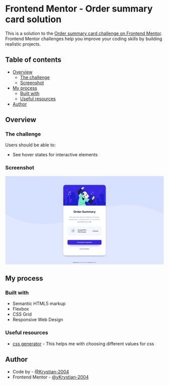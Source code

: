 # Frontend Mentor - Order summary card solution

This is a solution to the [Order summary card challenge on Frontend Mentor](https://www.frontendmentor.io/challenges/order-summary-component-QlPmajDUj). Frontend Mentor challenges help you improve your coding skills by building realistic projects.

## Table of contents

- [Overview](#overview)
  - [The challenge](#the-challenge)
  - [Screenshot](#screenshot)
- [My process](#my-process)
  - [Built with](#built-with)
  - [Useful resources](#useful-resources)
- [Author](#author)

## Overview

### The challenge

Users should be able to:

- See hover states for interactive elements

### Screenshot

![](./design/screenshot.png)

## My process

### Built with

- Semantic HTML5 markup
- Flexbox
- CSS Grid
- Responsive Web Design

### Useful resources

- [css generator](https://cssgenerator.pl) - This helps me with choosing different values ​​for css

## Author

- Code by - [@Krystian-2004]()
- Frontend Mentor - [@yKrystian-2004](https://www.frontendmentor.io/profile/Krystian-2004)
